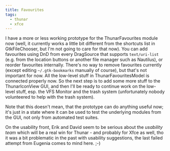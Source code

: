 ```yaml
---
title: Favourites
tags:
  - thunar
  - xfce
---
```


I have a more or less working prototype for the ThunarFavourites module now (well, it currently works a little bit different from the shortcuts list in GtkFileChooser, but I'm not going to care for that now). You can add favourites using DnD from every DragSource that supports <code>text/uri-list</code> (e.g. from the location buttons or another file manager such as Nautilus), or reorder favourites internally. There's no way to remove favourites currently (except editing <code>~/.gtk-bookmarks</code> manually of course), but that's not important for now. All the low-level stuff in ThunarFavouritesModel is connected properly now. So the next step is to add some more stuff to the ThunarIconView GUI, and then I'll be ready to continue work on the low-level stuff, esp. the VFS Monitor and the trash system (unfortunately nobody volunteered to help with the trash system).

Note that this doesn't mean, that the prototype can do anything useful now; it's just in a state where it can be used to test the underlying modules from the GUI, not only from automated test suites.

On the usability front, Erik and David seem to be serious about the _usability team_ which will be a real win for Thunar - and probably for Xfce as well, tho it was a bit problematic in the past with usability suggestions, the last failed attempt from Eugenia comes to mind here. ;-)
